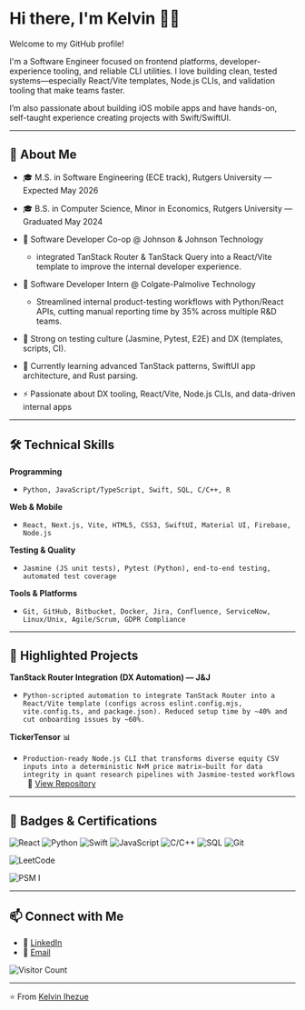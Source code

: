 # Hi there, I'm Kelvin 👋🏾

Welcome to my GitHub profile! 

I'm a Software Engineer focused on frontend platforms, developer-experience tooling, and reliable CLI utilities. I love building clean, tested systems—especially React/Vite templates, Node.js CLIs, and validation tooling that make teams faster. 
    
I’m also passionate about building iOS mobile apps and have hands-on, self-taught experience creating projects with Swift/SwiftUI.

---

## 🚀 About Me

* 🎓 M.S. in Software Engineering (ECE track), Rutgers University — Expected May 2026

* 🎓 B.S. in Computer Science, Minor in Economics, Rutgers University — Graduated May 2024

* 💼 Software Developer Co-op @ Johnson & Johnson Technology 
    - integrated TanStack Router & TanStack Query into a React/Vite template to improve the internal developer experience.
      
* 💼 Software Developer Intern @ Colgate-Palmolive Technology 
    - Streamlined internal product-testing workflows with Python/React APIs, cutting manual reporting time by 35% across multiple R&D teams.
      
* 🧪 Strong on testing culture (Jasmine, Pytest, E2E) and DX (templates, scripts, CI).

* 🌱 Currently learning advanced TanStack patterns, SwiftUI app architecture, and Rust parsing.

* ⚡ Passionate about DX tooling, React/Vite, Node.js CLIs, and data-driven internal apps

---

## 🛠️ Technical Skills

**Programming** 
- ``` Python, JavaScript/TypeScript, Swift, SQL, C/C++, R ```

**Web & Mobile** 
- ``` React, Next.js, Vite, HTML5, CSS3, SwiftUI, Material UI, Firebase, Node.js ```

**Testing & Quality**
- ``` Jasmine (JS unit tests), Pytest (Python), end‑to‑end testing, automated test coverage ```

**Tools & Platforms**
- ``` Git, GitHub, Bitbucket, Docker, Jira, Confluence, ServiceNow, Linux/Unix, Agile/Scrum, GDPR Compliance ```

---

## 📌 Highlighted Projects

**TanStack Router Integration (DX Automation) — J&J** 
 - ``` Python-scripted automation to integrate TanStack Router into a React/Vite template (configs across eslint.config.mjs, vite.config.ts, and package.json). Reduced setup time by ~40% and cut onboarding issues by ~60%. ```

**TickerTensor** 📊
- ``` Production‑ready Node.js CLI that transforms diverse equity CSV inputs into a deterministic N×M price matrix—built for data integrity in quant research pipelines with Jasmine‑tested workflows ```
  🔗 [View Repository](https://github.com/Kelony11/TickerTensor)


---

## 🏅 Badges & Certifications

![React](https://img.shields.io/badge/Frontend-React-61DAFB?logo=react&logoColor=black)
![Python](https://img.shields.io/badge/Code-Python-blue?logo=python&logoColor=white)
![Swift](https://img.shields.io/badge/Code-Swift-FA7343?logo=swift&logoColor=white)
![JavaScript](https://img.shields.io/badge/Code-JavaScript-F7DF1E?logo=javascript&logoColor=black)
![C/C++](https://img.shields.io/badge/Code-C%2FC%2B%2B-00599C?logo=cplusplus&logoColor=white)
![SQL](https://img.shields.io/badge/Data-SQL-lightgrey?logo=postgresql&logoColor=white)
![Git](https://img.shields.io/badge/Version%20Control-Git-F05032?logo=git&logoColor=white)

![LeetCode](https://img.shields.io/badge/Practice-LeetCode-FFA116?logo=leetcode&logoColor=white)

![PSM I](https://img.shields.io/badge/Certification-PSM%20I-blue)



---

## 📫 Connect with Me

* 💼 [LinkedIn](https://www.linkedin.com/in/kelvin-ihezue/)
* 📧 [Email](mailto:ihezuekelvin@gmail.com)

![Visitor Count](https://komarev.com/ghpvc/?username=Kelony11&color=brightgreen)

---

⭐️ From [Kelvin Ihezue](https://github.com/kelony11)
